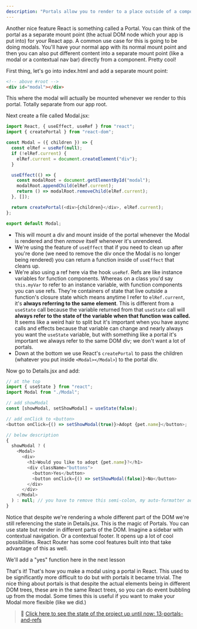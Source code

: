 ```yaml
---
description: "Portals allow you to render to a place outside of a component from within a component. Think of a contextual nav bar or side nav."
---
```


Another nice feature React is something called a Portal. You can think of the portal as a separate mount point (the actual DOM node which your app is put into) for your React app. A common use case for this is going to be doing modals. You'll have your normal app with its normal mount point and then you can also put different content into a separate mount point (like a modal or a contextual nav bar) directly from a component. Pretty cool!

First thing, let's go into index.html and add a separate mount point:

```html
<!-- above #root -->
<div id="modal"></div>
```

This where the modal will actually be mounted whenever we render to this portal. Totally separate from our app root.

Next create a file called Modal.jsx:

```javascript
import React, { useEffect, useRef } from "react";
import { createPortal } from "react-dom";

const Modal = ({ children }) => {
  const elRef = useRef(null);
  if (!elRef.current) {
    elRef.current = document.createElement("div");
  }

  useEffect(() => {
    const modalRoot = document.getElementById("modal");
    modalRoot.appendChild(elRef.current);
    return () => modalRoot.removeChild(elRef.current);
  }, []);

  return createPortal(<div>{children}</div>, elRef.current);
};

export default Modal;
```

- This will mount a div and mount inside of the portal whenever the Modal is rendered and then _remove_ itself whenever it's unrendered.
- We're using the feature of `useEffect` that if you need to clean up after you're done (we need to remove the div once the Modal is no longer being rendered) you can return a function inside of `useEffect` that cleans up.
- We're also using a ref here via the hook `useRef`. Refs are like instance variables for function components. Whereas on a class you'd say `this.myVar` to refer to an instance variable, with function components you can use refs. They're containers of state that live outside a function's closure state which means anytime I refer to `elRef.current`, it's **always referring to the same element**. This is different from a `useState` call because the variable returned from that `useState` call will **always refer to the state of the variable when that function was called.** It seems like a weird hair to split but it's important when you have async calls and effects because that variable can change and nearly always you want the `useState` variable, but with something like a portal it's important we always refer to the same DOM div; we don't want a lot of portals.
- Down at the bottom we use React's `createPortal` to pass the children (whatever you put inside `<Modal></Modal>`) to the portal div.

Now go to Details.jsx and add:

```javascript
// at the top
import { useState } from "react";
import Modal from "./Modal";

// add showModal
const [showModal, setShowModal] = useState(false);

// add onClick to <button>
<button onClick={() => setShowModal(true)}>Adopt {pet.name}</button>;

// below description
{
  showModal ? (
    <Modal>
      <div>
        <h1>Would you like to adopt {pet.name}?</h1>
        <div className="buttons">
          <button>Yes</button>
          <button onClick={() => setShowModal(false)}>No</button>
        </div>
      </div>
    </Modal>
  ) : null; // you have to remove this semi-colon, my auto-formatter adds it back if I delete it
}
```

Notice that despite we're rendering a whole different part of the DOM we're still referencing the state in Details.jsx. This is the magic of Portals. You can use state but render in different parts of the DOM. Imagine a sidebar with contextual navigation. Or a contextual footer. It opens up a lot of cool possibilities. React Router has some cool features built into that take advantage of this as well.

We'll add a "yes" function here in the next lesson

That's it! That's how you make a modal using a portal in React. This used to be significantly more difficult to do but with portals it became trivial. The nice thing about portals is that despite the actual elements being in different DOM trees, these are in the same React trees, so you can do event bubbling up from the modal. Some times this is useful if you want to make your Modal more flexible (like we did.)

> 🏁 [Click here to see the state of the project up until now: 13-portals-and-refs][step]

[portal]: https://reactjs.org/docs/portals.html
[step]: https://github.com/btholt/citr-v8-project/tree/master/13-portals-and-refs

